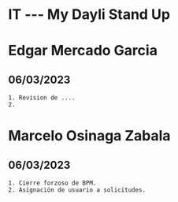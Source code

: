 # IT --- My Dayli Stand Up

# Edgar Mercado Garcia

## 06/03/2023
    1. Revision de ....
    2. 

# Marcelo Osinaga Zabala

## 06/03/2023
    1. Cierre forzoso de BPM.
    2. Asignación de usuario a solicitudes.
    